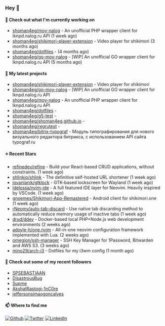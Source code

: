 ### Hey 👋

#### 👷 Check out what I'm currently working on

- [shoman4eg/moy-nalog](https://github.com/shoman4eg/moy-nalog) - An unofficial PHP wrapper client for lknpd.nalog.ru API (1 week ago)
- [shoman4eg/shikimori-player-extension](https://github.com/shoman4eg/shikimori-player-extension) - Video player for shikimori (3 months ago)
- [shoman4eg/dotfiles](https://github.com/shoman4eg/dotfiles) -  (4 months ago)
- [shoman4eg/go-moy-nalog](https://github.com/shoman4eg/go-moy-nalog) - [WIP] An unofficial GO wrapper client for lknpd.nalog.ru API  (5 months ago)

#### 🌱 My latest projects

- [shoman4eg/shikimori-player-extension](https://github.com/shoman4eg/shikimori-player-extension) - Video player for shikimori
- [shoman4eg/go-moy-nalog](https://github.com/shoman4eg/go-moy-nalog) - [WIP] An unofficial GO wrapper client for lknpd.nalog.ru API 
- [shoman4eg/moy-nalog](https://github.com/shoman4eg/moy-nalog) - An unofficial PHP wrapper client for lknpd.nalog.ru API
- [shoman4eg/dotfiles](https://github.com/shoman4eg/dotfiles) - 
- [shoman4eg/g5-test](https://github.com/shoman4eg/g5-test) - 
- [shoman4eg/shoman4eg.github.io](https://github.com/shoman4eg/shoman4eg.github.io) - 
- [shoman4eg/regrutest](https://github.com/shoman4eg/regrutest) - 
- [shoman4eg/bitrix-typograf](https://github.com/shoman4eg/bitrix-typograf) - Модуль типографирования для нового визуального редактора битрикса, с использованием API сайта typograf.ru

#### ⭐ Recent Stars

- [refinedev/refine](https://github.com/refinedev/refine) - Build your React-based CRUD applications, without constraints. (1 week ago)
- [shlinkio/shlink](https://github.com/shlinkio/shlink) - The definitive self-hosted URL shortener (1 week ago)
- [jovanlanik/gtklock](https://github.com/jovanlanik/gtklock) - GTK-based lockscreen for Wayland (1 week ago)
- [ldelossa/nvim-ide](https://github.com/ldelossa/nvim-ide) - A full featured IDE layer for Neovim. Heavily inspired by VSCode. (1 week ago)
- [gnoemes/Shikimori-App-Remastered](https://github.com/gnoemes/Shikimori-App-Remastered) - Android client for shikimori.one (1 week ago)
- [rNeomy/auto-tab-discard](https://github.com/rNeomy/auto-tab-discard) - Use native tab discarding method to automatically reduce memory usage of inactive tabs (1 week ago)
- [drud/ddev](https://github.com/drud/ddev) - Docker-based local PHP&#43;Node.js web development environments (2 weeks ago)
- [adoyle-h/one.nvim](https://github.com/adoyle-h/one.nvim) - All-in-one neovim configuration framework implemented with Lua. (2 weeks ago)
- [omegion/ssh-manager](https://github.com/omegion/ssh-manager) - SSH Key Manager for 1Password, Bitwarden and AWS S3. (3 weeks ago)
- [mino29/arch-i3](https://github.com/mino29/arch-i3) - Dotfiles for my i3wm config (1 month ago)

#### 👯 Check out some of my recent followers

- [SPSEBASTIAAN](https://github.com/SPSEBASTIAAN)
- [DisastrousBug](https://github.com/DisastrousBug)
- [Supme](https://github.com/Supme)
- [AkshatRastogi-1nC0re](https://github.com/AkshatRastogi-1nC0re)
- [jeffersonsimaogoncalves](https://github.com/jeffersonsimaogoncalves)


#### 📫 Where to find me
<p>
<a href="https://github.com/shoman4eg" target="_blank"><img alt="Github" src="https://img.shields.io/badge/GitHub-%2312100E.svg?&style=for-the-badge&logo=Github&logoColor=white" /></a>
<a href="https://twitter.com/shoman4eg" target="_blank"><img alt="Twitter" src="https://img.shields.io/badge/twitter-%231DA1F2.svg?&style=for-the-badge&logo=twitter&logoColor=white" /></a>
<a href="https://www.linkedin.com/in/artemdubinin/" target="_blank"><img alt="LinkedIn" src="https://img.shields.io/badge/linkedin-%230077B5.svg?&style=for-the-badge&logo=linkedin&logoColor=white" /></a>
</p>
